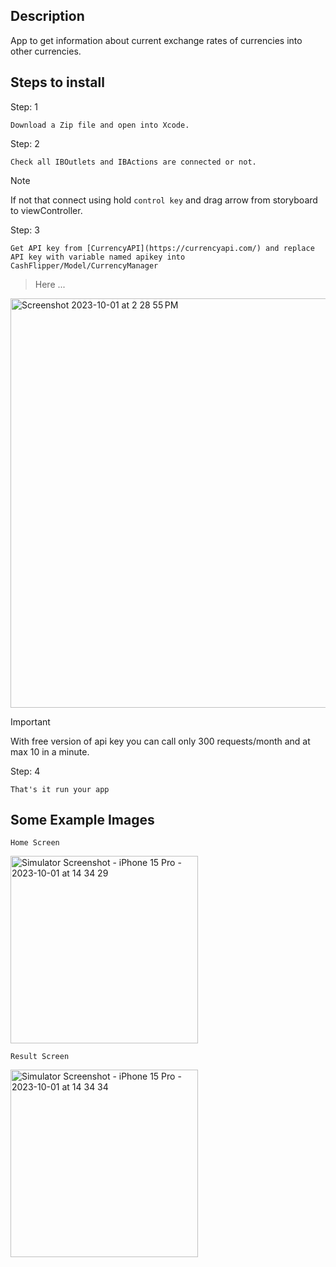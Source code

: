 ## Description

App to get information about current exchange rates of currencies into other currencies.

## Steps to install

Step: 1

`Download a Zip file and open into Xcode.`

Step: 2

`Check all IBOutlets and IBActions are connected or not.`

> [!NOTE]
> If not that connect using hold `control key` and drag arrow from storyboard to viewController.

Step: 3

`Get API key from [CurrencyAPI](https://currencyapi.com/) and replace API key with variable named apikey into CashFlipper/Model/CurrencyManager`
> Here ...
<img width="655" alt="Screenshot 2023-10-01 at 2 28 55 PM" src="https://github.com/harshboghara2004/CashFlipper/assets/104019887/da093081-a759-4e1e-a1f5-16667de6c95d">

> [!IMPORTANT]
> With free version of api key you can call only 300 requests/month and at max 10 in a minute.

Step: 4

`That's it run your app`

## Some Example Images

`Home Screen `

<img width="300" alt="Simulator Screenshot - iPhone 15 Pro - 2023-10-01 at 14 34 29" src="https://github.com/harshboghara2004/CashFlipper/assets/104019887/7378c8bc-d19f-4ca5-ad88-3e099cc421eb">


`Result Screen`

<img width="300" alt="Simulator Screenshot - iPhone 15 Pro - 2023-10-01 at 14 34 34" src="https://github.com/harshboghara2004/CashFlipper/assets/104019887/c6079720-48f5-493d-bfba-b1b15281e26e">
